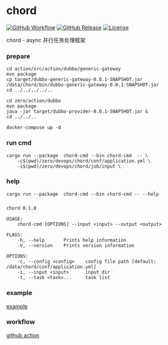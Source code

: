 # chord

[![GitHub Workflow](https://img.shields.io/github/workflow/status/bit-ranger/chord/docker-cargo)](https://github.com/bit-ranger/chord/actions)
[![GitHub Release](https://img.shields.io/github/v/release/bit-ranger/chord?include_prereleases)](https://github.com/bit-ranger/chord/releases/latest)
[![License](https://img.shields.io/github/license/bit-ranger/chord)](https://github.com/bit-ranger/chord/blob/master/LICENSE)

chord - async 并行任务处理框架

### prepare

    cd action/src/action/dubbo/generic-gateway
    mvn package
    cp target/dubbo-generic-gateway-0.0.1-SNAPSHOT.jar /data/chord/bin/dubbo-generic-gateway-0.0.1-SNAPSHOT.jar
    cd ../../../../..

    cd zero/action/dubbo
    mvn package
    java -jar target/dubbo-provider-0.0.1-SNAPSHOT.jar &
    cd ../../..

    docker-compose up -d
    
### run cmd

    cargo run --package  chord-cmd --bin chord-cmd  -- \ 
        -c$(pwd)/zero/devops/chord/conf/application.yml \ 
        -i$(pwd)/zero/devops/chord/job/input \

### help

    cargo run --package  chord-cmd --bin chord-cmd -- --help

##### 

    chord 0.1.0

    USAGE:
        chord-cmd [OPTIONS] --input <input> --output <output>

    FLAGS:
        -h, --help       Prints help information
        -V, --version    Prints version information

    OPTIONS:
        -c, --config <config>    config file path [default: /data/chord/conf/application.yml]
        -i, --input <input>      input dir
        -t, --task <task>...     task list

### example

[example](https://github.com/bit-ranger/chord/tree/master/zero/devops/chord/job/input)

### workflow

[github action](https://github.com/bit-ranger/chord/blob/master/.github/workflows/multi.yml)